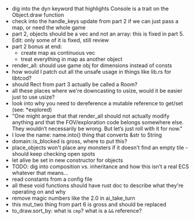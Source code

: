 - dig into the dyn keyword that highlights Console is a trait on the Object.draw function
- check into the handle_keys update from part 2 if we can just pass a map, or need the whole game
- part 2, objects should be a vec and not an array: this is fixed in part 5. Edit: only some of it is fixed, still review
- part 2 bonus at end:
    - create map as continuous vec
    - treat everything in map as another object
- render_all: should use game obj for dimensions instead of consts
- how would I patch out all the unsafe usage in things like lib.rs for libtcod?
- should Rect from part 3 actually be called a Room?
- all these places where we're downcasting to usize, would it be easier just to use usize?
- look into why you need to dereference a mutable reference to get/set (see: *explored)
- "One might argue that that render_all should not actually modify anything and that the FOV/exploration code belongs somewhere else. They wouldn’t necessarily be wrong. But let’s just roll with it for now."
- I love the name: name.into() thing that converts &str to String
- domain::is_blocked is gross, where to put this?
- place_objects won't place any monsters if it doesn't find an empty tile - should keep checking open spots
- let alive be set in new constructor for objects
- TODO: dig into composition vs. inheritance and how this isn’t a real ECS whatever that means…​
- read constants from a config file
- all these void functions should have rust doc to describe what they're operating on and why
- remove magic numbers like the 2.0 in ai_take_turn
- this mut_two thing from part 6 is gross and should be replaced
- to_draw.sort_by: what is `cmp`? what is a `&&` reference?